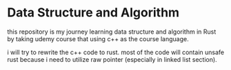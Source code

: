 # Data Structure and Algorithm

this repository is my journey learning data structure and algorithm in Rust by taking udemy course that using c++ as the course language.

i will try to rewrite the c++ code to rust. most of the code will contain unsafe rust because i need to utilize raw pointer (especially in linked list section).
